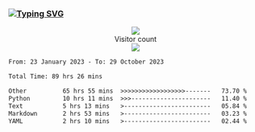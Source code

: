 ### <a href="https://git.io/typing-svg"><img src="https://readme-typing-svg.herokuapp.com?font=Fira+Code&pause=1000&width=435&lines=+Hi+%F0%9F%91%8B+There+is+Chenghow" alt="Typing SVG" /></a>
<p align="center"> 
  <img src="https://github-readme-stats.vercel.app/api?username=chenghow&show_icons=true"><br>
  Visitor count<br>
  <img src="https://profile-counter.glitch.me/chenghow/count.svg">
</p>

<!--START_SECTION:waka-->

```txt
From: 23 January 2023 - To: 29 October 2023

Total Time: 89 hrs 26 mins

Other          65 hrs 55 mins  >>>>>>>>>>>>>>>>>>-------   73.70 %
Python         10 hrs 11 mins  >>>----------------------   11.40 %
Text           5 hrs 13 mins   >------------------------   05.84 %
Markdown       2 hrs 53 mins   >------------------------   03.23 %
YAML           2 hrs 10 mins   >------------------------   02.44 %
```

<!--END_SECTION:waka-->
